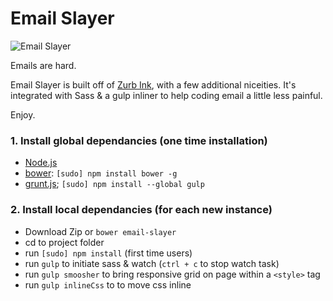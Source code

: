 # Email Slayer

![Email Slayer](http://media.giphy.com/media/NPsNXmI0Zaj0Q/giphy.gif)

Emails are hard.

Email Slayer is built off of [Zurb Ink](http://nodejs.org), with a few additional niceities. It's integrated with Sass & a gulp inliner to help coding email a little less painful.

Enjoy.

### 1. Install global dependancies (one time installation)

  * [Node.js](http://nodejs.org)
  * [bower](http://bower.io): `[sudo] npm install bower -g`
  * [grunt.js](http://grunt.js); `[sudo] npm install --global gulp`

### 2. Install local dependancies (for each new instance)

  * Download Zip or `bower email-slayer`
  * cd to project folder
  * run `[sudo] npm install` (first time users)
  * run `gulp` to initiate sass & watch (`ctrl + c` to stop watch task)
  * run `gulp smoosher` to bring responsive grid on page within a `<style>` tag
  * run `gulp inlineCss` to to move css inline



